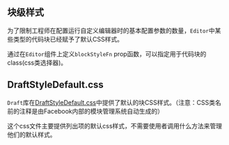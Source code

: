 ## 块级样式

为了限制工程师在配置运行自定义编辑器时的基本配置参数的数量，`Editor`中某些类型的代码块已经赋予了默认CSS样式。

通过在`Editor`组件上定义`blockStyleFn` prop函数，可以指定用于代码块的class\(css类选择器\)。

## DraftStyleDefault.css

`Draft`库在[DraftStyleDefault.css](https://github.com/facebook/draft-js/blob/master/src/component/utils/DraftStyleDefault.css)中提供了默认的块CSS样式。（注意：CSS类名前的注释是由Facebook内部的模块管理系统自动生成的）

这个css文件主要提供列出项的默认css样式，不需要使用者调用什么方法来管理他们的默认样式。


